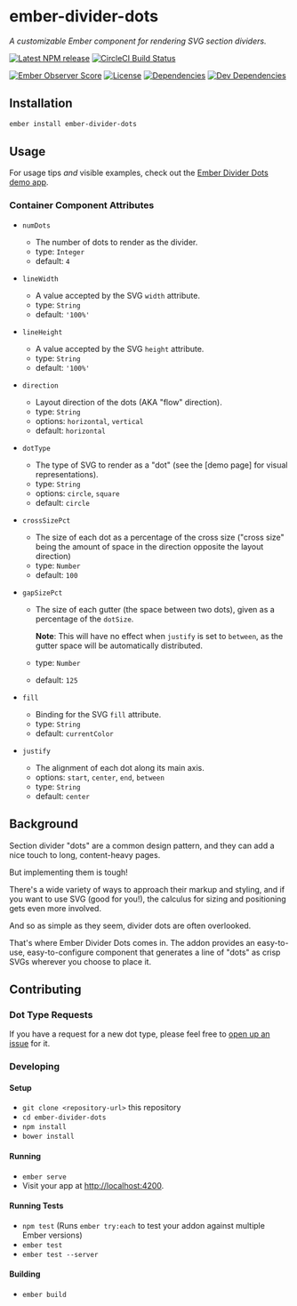 # ember-divider-dots

_A customizable Ember component for rendering SVG section dividers._

[![Latest NPM release][npm-badge]][npm-badge-url]
[![CircleCI Build Status][circle-badge]][circle-badge-url]
<!--[![Test Coverage][coverage-badge]][coverage-badge-url]-->
<!--[![Code Climate][codeclimate-badge]][codeclimate-badge-url]-->
[![Ember Observer Score][ember-observer-badge]][ember-observer-badge-url]
[![License][license-badge]][license-badge-url]
[![Dependencies][dependencies-badge]][dependencies-badge-url]
[![Dev Dependencies][devDependencies-badge]][devDependencies-badge-url]


## Installation

```sh
ember install ember-divider-dots
```

## Usage

For usage tips _and_ visible examples, check out the [Ember Divider Dots demo app](https://briansipple.github.io/ember-divider-dots).

### Container Component Attributes
-   `numDots`
    -   The number of dots to render as the divider.
    -   type: `Integer`
    -   default: `4`

-   `lineWidth`
    -   A value accepted by the SVG `width` attribute.
    -   type: `String`
    -   default: `'100%'`

-   `lineHeight`
    -   A value accepted by the SVG `height` attribute.
    -   type: `String`
    -   default: `'100%'`

-   `direction`
    -   Layout direction of the dots (AKA "flow" direction).
    -   type: `String`
    -   options: `horizontal`, `vertical`
    -   default: `horizontal`

-   `dotType`
    -   The type of SVG to render as a "dot" (see the [demo page] for visual representations).
    -   type: `String`
    -   options: `circle`, `square`
    -   default: `circle`

-   `crossSizePct`
    -   The size of each dot as a percentage of the cross size ("cross size" being the amount of space in the direction opposite the layout direction)
    -   type: `Number`
    -   default: `100`

-   `gapSizePct`
    -   The size of each gutter (the space between two dots), given as a percentage of the `dotSize`.
          
          **Note**: This will have no effect when `justify` is set to `between`, as the gutter space will be automatically distributed.

    -   type: `Number`
    -   default: `125`

-   `fill`
    -   Binding for the SVG `fill` attribute.
    -   type: `String`
    -   default: `currentColor`

-   `justify`
    -   The alignment of each dot along its main axis.
    -   options: `start`, `center`, `end`, `between`
    -   type: `String`
    -   default: `center`

## Background
Section divider "dots" are a common design pattern, and they can add a nice touch
to long, content-heavy pages.

But implementing them is tough!

There's a wide variety of ways to approach their markup and styling,
and if you want to use SVG (good for you!), the calculus for sizing and positioning
gets even more involved.

And so as simple as they seem, divider dots are often overlooked.

That's where Ember Divider Dots comes in. The addon provides an easy-to-use, easy-to-configure component that generates
a line of "dots" as crisp SVGs wherever you choose to place it.

## Contributing

### Dot Type Requests

If you have a request for a new dot type, please feel free to [open up an issue](https://github.com/BrianSipple/ember-divider-dots.git/issues) for it.

### Developing 

#### Setup

-   `git clone <repository-url>` this repository
-   `cd ember-divider-dots`
-   `npm install`
-   `bower install`

#### Running

-   `ember serve`
-   Visit your app at [http://localhost:4200](http://localhost:4200).

#### Running Tests

-   `npm test` (Runs `ember try:each` to test your addon against multiple Ember versions)
-   `ember test`
-   `ember test --server`

#### Building

-   `ember build`


[npm-badge]: https://img.shields.io/npm/v/ember-divider-dots.svg
[npm-badge-url]: https://www.npmjs.com/package/ember-divider-dots
[circle-badge]: https://circleci.com/gh/BrianSipple/ember-divider-dots/tree/master.svg?style=svg&circle-token={{CIRCLE_TOKEN}}
[circle-badge-url]: https://circleci.com/gh/BrianSipple/ember-divider-dots/tree/master
[codeclimate-badge]: https://img.shields.io/codeclimate/github/BrianSipple/ember-divider-dots.svg
[codeclimate-badge-url]: https://codeclimate.com/github/BrianSipple/ember-divider-dots
[coverage-badge]: https://codeclimate.com/repos/580452d5c451cf0072003bc5/badges/fe9856d5b427c83eec3c/coverage.svg
[coverage-badge-url]: https://codeclimate.com/repos/580452d5c451cf0072003bc5/coverage
[ember-observer-badge]: http://emberobserver.com/badges/ember-divider-dots.svg
[ember-observer-badge-url]: http://emberobserver.com/addons/ember-divider-dots
[license-badge]: https://img.shields.io/npm/l/ember-divider-dots.svg
[license-badge-url]: ./LICENSE
[dependencies-badge]: https://img.shields.io/david/BrianSipple/ember-divider-dots.svg
[dependencies-badge-url]: https://david-dm.org/BrianSipple/ember-divider-dots
[devDependencies-badge]: https://img.shields.io/david/dev/BrianSipple/ember-divider-dots.svg
[devDependencies-badge-url]: https://david-dm.org/BrianSipple/ember-divider-dots#info=devDependencies
